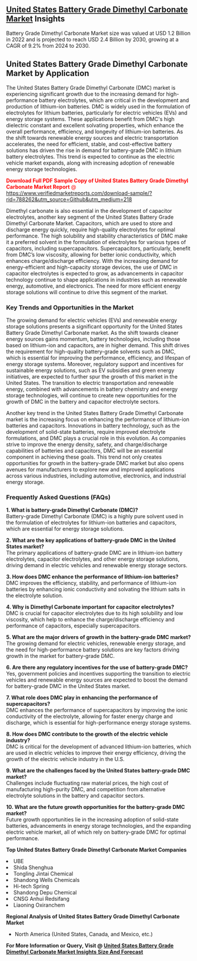 <h2><a href="https://www.verifiedmarketreports.com/download-sample/?rid=788262&amp;utm_source=Github&amp;utm_medium=218" target="_blank">United States Battery Grade Dimethyl Carbonate Market</a> Insights</h2><p>Battery Grade Dimethyl Carbonate Market size was valued at USD 1.2 Billion in 2022 and is projected to reach USD 2.4 Billion by 2030, growing at a CAGR of 9.2% from 2024 to 2030.</p><p><h2>United States Battery Grade Dimethyl Carbonate Market by Application</h2> <p>The United States Battery Grade Dimethyl Carbonate (DMC) market is experiencing significant growth due to the increasing demand for high-performance battery electrolytes, which are critical in the development and production of lithium-ion batteries. DMC is widely used in the formulation of electrolytes for lithium batteries, particularly for electric vehicles (EVs) and energy storage systems. These applications benefit from DMC's high dielectric constant and excellent solvating properties, which enhance the overall performance, efficiency, and longevity of lithium-ion batteries. As the shift towards renewable energy sources and electric transportation accelerates, the need for efficient, stable, and cost-effective battery solutions has driven the rise in demand for battery-grade DMC in lithium battery electrolytes. This trend is expected to continue as the electric vehicle market expands, along with increasing adoption of renewable energy storage technologies. <p><span class=""><span style="color: #ff0000;"><strong>Download Full PDF Sample Copy of United States Battery Grade Dimethyl Carbonate Market Report</strong> @ </span><a href="https://www.verifiedmarketreports.com/download-sample/?rid=788262&amp;utm_source=Github&amp;utm_medium=218" target="_blank">https://www.verifiedmarketreports.com/download-sample/?rid=788262&amp;utm_source=Github&amp;utm_medium=218</a></span></p></p> <p>Dimethyl carbonate is also essential in the development of capacitor electrolytes, another key segment of the United States Battery Grade Dimethyl Carbonate Market. Capacitors, which are used to store and discharge energy quickly, require high-quality electrolytes for optimal performance. The high solubility and stability characteristics of DMC make it a preferred solvent in the formulation of electrolytes for various types of capacitors, including supercapacitors. Supercapacitors, particularly, benefit from DMC’s low viscosity, allowing for better ionic conductivity, which enhances charge/discharge efficiency. With the increasing demand for energy-efficient and high-capacity storage devices, the use of DMC in capacitor electrolytes is expected to grow, as advancements in capacitor technology continue to shape applications in industries such as renewable energy, automotive, and electronics. The need for more efficient energy storage solutions will continue to drive this segment of the market. <h3>Key Trends and Opportunities in the Market</h3> <p>The growing demand for electric vehicles (EVs) and renewable energy storage solutions presents a significant opportunity for the United States Battery Grade Dimethyl Carbonate market. As the shift towards cleaner energy sources gains momentum, battery technologies, including those based on lithium-ion and capacitors, are in higher demand. This shift drives the requirement for high-quality battery-grade solvents such as DMC, which is essential for improving the performance, efficiency, and lifespan of energy storage systems. Moreover, regulatory support and incentives for sustainable energy solutions, such as EV subsidies and green energy initiatives, are expected to further spur the growth of this market in the United States. The transition to electric transportation and renewable energy, combined with advancements in battery chemistry and energy storage technologies, will continue to create new opportunities for the growth of DMC in the battery and capacitor electrolyte sectors. <p>Another key trend in the United States Battery Grade Dimethyl Carbonate market is the increasing focus on enhancing the performance of lithium-ion batteries and capacitors. Innovations in battery technology, such as the development of solid-state batteries, require improved electrolyte formulations, and DMC plays a crucial role in this evolution. As companies strive to improve the energy density, safety, and charge/discharge capabilities of batteries and capacitors, DMC will be an essential component in achieving these goals. This trend not only creates opportunities for growth in the battery-grade DMC market but also opens avenues for manufacturers to explore new and improved applications across various industries, including automotive, electronics, and industrial energy storage. <h3>Frequently Asked Questions (FAQs)</h3> <p><strong>1. What is battery-grade Dimethyl Carbonate (DMC)?</strong><br> Battery-grade Dimethyl Carbonate (DMC) is a highly pure solvent used in the formulation of electrolytes for lithium-ion batteries and capacitors, which are essential for energy storage solutions.</p> <p><strong>2. What are the key applications of battery-grade DMC in the United States market?</strong><br> The primary applications of battery-grade DMC are in lithium-ion battery electrolytes, capacitor electrolytes, and other energy storage solutions, driving demand in electric vehicles and renewable energy storage sectors.</p> <p><strong>3. How does DMC enhance the performance of lithium-ion batteries?</strong><br> DMC improves the efficiency, stability, and performance of lithium-ion batteries by enhancing ionic conductivity and solvating the lithium salts in the electrolyte solution.</p> <p><strong>4. Why is Dimethyl Carbonate important for capacitor electrolytes?</strong><br> DMC is crucial for capacitor electrolytes due to its high solubility and low viscosity, which help to enhance the charge/discharge efficiency and performance of capacitors, especially supercapacitors.</p> <p><strong>5. What are the major drivers of growth in the battery-grade DMC market?</strong><br> The growing demand for electric vehicles, renewable energy storage, and the need for high-performance battery solutions are key factors driving growth in the market for battery-grade DMC.</p> <p><strong>6. Are there any regulatory incentives for the use of battery-grade DMC?</strong><br> Yes, government policies and incentives supporting the transition to electric vehicles and renewable energy sources are expected to boost the demand for battery-grade DMC in the United States market.</p> <p><strong>7. What role does DMC play in enhancing the performance of supercapacitors?</strong><br> DMC enhances the performance of supercapacitors by improving the ionic conductivity of the electrolyte, allowing for faster energy charge and discharge, which is essential for high-performance energy storage systems.</p> <p><strong>8. How does DMC contribute to the growth of the electric vehicle industry?</strong><br> DMC is critical for the development of advanced lithium-ion batteries, which are used in electric vehicles to improve their energy efficiency, driving the growth of the electric vehicle industry in the U.S.</p> <p><strong>9. What are the challenges faced by the United States battery-grade DMC market?</strong><br> Challenges include fluctuating raw material prices, the high cost of manufacturing high-purity DMC, and competition from alternative electrolyte solutions in the battery and capacitor sectors.</p> <p><strong>10. What are the future growth opportunities for the battery-grade DMC market?</strong><br> Future growth opportunities lie in the increasing adoption of solid-state batteries, advancements in energy storage technologies, and the expanding electric vehicle market, all of which rely on battery-grade DMC for optimal performance.</p> </p><p><strong>Top United States Battery Grade Dimethyl Carbonate Market Companies</strong></p><div data-test-id=""><p><li>UBE</li><li> Shida Shenghua</li><li> Tongling Jintai Chemical</li><li> Shandong Wells Chemicals</li><li> Hi-tech Spring</li><li> Shandong Depu Chemical</li><li> CNSG Anhui Redsifang</li><li> Liaoning Oxiranchem</li></p><div><strong>Regional Analysis of&nbsp;United States Battery Grade Dimethyl Carbonate Market</strong></div><ul><li dir="ltr"><p dir="ltr">North America&nbsp;(United States, Canada, and Mexico, etc.)</p></li></ul><p><strong>For More Information or Query, Visit @&nbsp;</strong><strong><a href="https://www.verifiedmarketreports.com/product/battery-grade-dimethyl-carbonate-market/?utm_source=Github&amp;utm_medium=218" target="_blank">United States Battery Grade Dimethyl Carbonate Market Insights Size And Forecast</a></strong></p></div>
